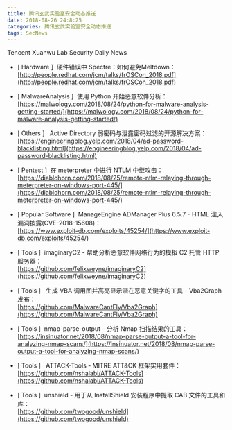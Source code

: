 ```yaml
---
title: 腾讯玄武实验室安全动态推送
date: 2018-08-26 24:8:25
categories: 腾讯玄武实验室安全动态推送
tags: SecNews
---
```


Tencent Xuanwu Lab Security Daily News  
* [ Hardware ]  硬件错误中 Spectre：如何避免Meltdown：   
[http://people.redhat.com/jcm/talks/frOSCon_2018.pdf](http://people.redhat.com/jcm/talks/frOSCon_2018.pdf)  

* [ MalwareAnalysis ]  使用 Python 开始恶意软件分析：   
[https://malwology.com/2018/08/24/python-for-malware-analysis-getting-started/](https://malwology.com/2018/08/24/python-for-malware-analysis-getting-started/)  

* [ Others ]   Active Directory 弱密码与泄露密码过滤的开源解决方案：   
[https://engineeringblog.yelp.com/2018/04/ad-password-blacklisting.html](https://engineeringblog.yelp.com/2018/04/ad-password-blacklisting.html)  

* [ Pentest ]  在 meterpreter 中进行 NTLM 中继攻击：   
[https://diablohorn.com/2018/08/25/remote-ntlm-relaying-through-meterpreter-on-windows-port-445/](https://diablohorn.com/2018/08/25/remote-ntlm-relaying-through-meterpreter-on-windows-port-445/)  

* [ Popular Software ]  ManageEngine ADManager Plus 6.5.7 - HTML 注入漏洞披露(CVE-2018-15608)：   
[https://www.exploit-db.com/exploits/45254/](https://www.exploit-db.com/exploits/45254/)  

* [ Tools ]  imaginaryC2 - 帮助分析恶意软件网络行为的模拟 C2 托管 HTTP 服务器：   
[https://github.com/felixweyne/imaginaryC2](https://github.com/felixweyne/imaginaryC2)  

* [ Tools ]   生成 VBA 调用图并高亮显示潜在恶意关键字的工具 - Vba2Graph 发布：   
[https://github.com/MalwareCantFly/Vba2Graph](https://github.com/MalwareCantFly/Vba2Graph)  

* [ Tools ]  nmap-parse-output - 分析 Nmap 扫描结果的工具：   
[https://insinuator.net/2018/08/nmap-parse-output-a-tool-for-analyzing-nmap-scans/](https://insinuator.net/2018/08/nmap-parse-output-a-tool-for-analyzing-nmap-scans/)  

* [ Tools ]   ATTACK-Tools - MITRE ATT&amp;CK 框架实用套件：   
[https://github.com/nshalabi/ATTACK-Tools](https://github.com/nshalabi/ATTACK-Tools)  

* [ Tools ]  unshield - 用于从 InstallShield 安装程序中提取 CAB 文件的工具和库：   
[https://github.com/twogood/unshield](https://github.com/twogood/unshield)  

